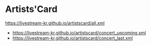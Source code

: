 # Artists'Card
https://livestream-kr.github.io/artistscard/all.xml
- https://livestream-kr.github.io/artistscard/concert_upcoming.xml
- https://livestream-kr.github.io/artistscard/concert_last.xml

